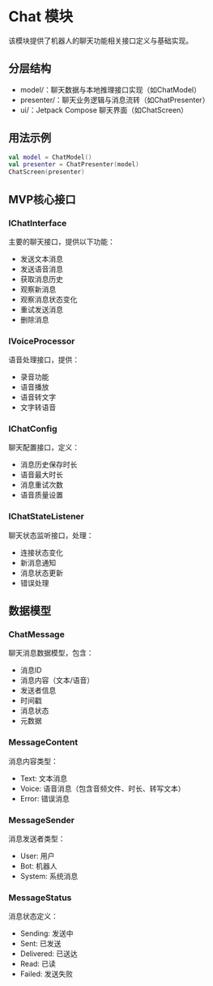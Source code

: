 # Chat 模块

该模块提供了机器人的聊天功能相关接口定义与基础实现。

## 分层结构

- model/：聊天数据与本地推理接口实现（如ChatModel）
- presenter/：聊天业务逻辑与消息流转（如ChatPresenter）
- ui/：Jetpack Compose 聊天界面（如ChatScreen）

## 用法示例

```kotlin
val model = ChatModel()
val presenter = ChatPresenter(model)
ChatScreen(presenter)
```

## MVP核心接口

### IChatInterface
主要的聊天接口，提供以下功能：
- 发送文本消息
- 发送语音消息
- 获取消息历史
- 观察新消息
- 观察消息状态变化
- 重试发送消息
- 删除消息

### IVoiceProcessor
语音处理接口，提供：
- 录音功能
- 语音播放
- 语音转文字
- 文字转语音

### IChatConfig
聊天配置接口，定义：
- 消息历史保存时长
- 语音最大时长
- 消息重试次数
- 语音质量设置

### IChatStateListener
聊天状态监听接口，处理：
- 连接状态变化
- 新消息通知
- 消息状态更新
- 错误处理

## 数据模型

### ChatMessage
聊天消息数据模型，包含：
- 消息ID
- 消息内容（文本/语音）
- 发送者信息
- 时间戳
- 消息状态
- 元数据

### MessageContent
消息内容类型：
- Text: 文本消息
- Voice: 语音消息（包含音频文件、时长、转写文本）
- Error: 错误消息

### MessageSender
消息发送者类型：
- User: 用户
- Bot: 机器人
- System: 系统消息

### MessageStatus
消息状态定义：
- Sending: 发送中
- Sent: 已发送
- Delivered: 已送达
- Read: 已读
- Failed: 发送失败
